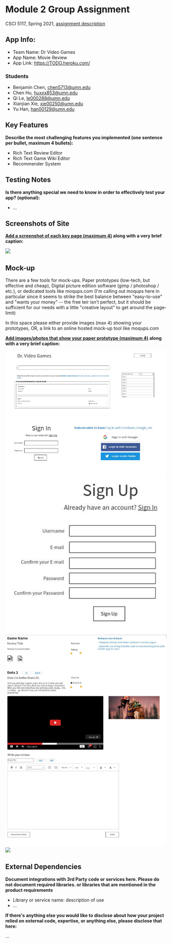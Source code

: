 # Module 2 Group Assignment

CSCI 5117, Spring 2021, [assignment description](https://canvas.umn.edu/courses/217951/pages/project-1)

## App Info:

* Team Name: Dr Video Games
* App Name: Movie Review
* App Link: <https://TODO.heroku.com/>

### Students

* Benjamin Chen, chen5713@umn.edu
* Chen Hu, huxxx853@umn.edu
* Qi Le, le000288@umn.edu
* Xianjian Xie, xie00250@umn.edu
* Yu Han, han00129@umn.edu


## Key Features

**Describe the most challenging features you implemented
(one sentence per bullet, maximum 4 bullets):**

* Rich Text Review Editor
* Rich Text Game Wiki Editor
* Recommender System

## Testing Notes

**Is there anything special we need to know in order to effectively test your app? (optional):**

* ...


## Screenshots of Site

**[Add a screenshot of each key page (maximum 4)](https://stackoverflow.com/questions/10189356/how-to-add-screenshot-to-readmes-in-github-repository)
along with a very brief caption:**

![](https://media.giphy.com/media/o0vwzuFwCGAFO/giphy.gif)


## Mock-up 

There are a few tools for mock-ups. Paper prototypes (low-tech, but effective and cheap), Digital picture edition software (gimp / photoshop / etc.), or dedicated tools like moqups.com (I'm calling out moqups here in particular since it seems to strike the best balance between "easy-to-use" and "wants your money" -- the free teir isn't perfect, but it should be sufficient for our needs with a little "creative layout" to get around the page-limit)

In this space please either provide images (max 4) showing your prototypes, OR, a link to an online hosted mock-up tool like moqups.com

**[Add images/photos that show your paper prototype (maximum 4)](https://stackoverflow.com/questions/10189356/how-to-add-screenshot-to-readmes-in-github-repository) along with a very brief caption:**


![Home page](/mockup/mockup_1.PNG?raw=true)
![Signin page](/mockup/mockup_2.PNG?raw=true)
![Signup page](/mockup/mockup_3.PNG?raw=true)
![Indiviual game review page](/mockup/mockup_4.PNG?raw=true)
![](https://media.giphy.com/media/26ufnwz3wDUli7GU0/giphy.gif)



## External Dependencies

**Document integrations with 3rd Party code or services here.
Please do not document required libraries. or libraries that are mentioned in the product requirements**

* Library or service name: description of use
* ...

**If there's anything else you would like to disclose about how your project
relied on external code, expertise, or anything else, please disclose that
here:**

...

